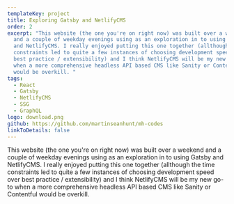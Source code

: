 ```yaml
---
templateKey: project
title: Exploring Gatsby and NetlifyCMS
order: 2
excerpt: "This website (the one you're on right now) was built over a weekend
  and a couple of weekday evenings using as an exploration in to using Gatsby
  and NetlifyCMS. I really enjoyed putting this one together (allthough the time
  constraints led to quite a few instances of choosing development speed over
  best practice / extensibility) and I think NetlifyCMS will be my new go-to
  when a more comprehensive headless API based CMS like Sanity or Contentful
  would be overkill. "
tags:
  - React
  - Gatsby
  - NetlifyCMS
  - SSG
  - GraphQL
logo: download.png
github: https://github.com/martinseanhunt/mh-codes
linkToDetails: false
---
```

This website (the one you're on right now) was built over a weekend and a couple of weekday evenings using as an exploration in to using Gatsby and NetlifyCMS. I really enjoyed putting this one together (allthough the time constraints led to quite a few instances of choosing development speed over best practice / extensibility) and I think NetlifyCMS will be my new go-to when a more comprehensive headless API based CMS like Sanity or Contentful would be overkill.